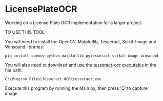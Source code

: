 # LicensePlateOCR
Working on a License Plate OCR implementation for a larger project. 

TO USE THIS TOOL:
 
 You will need to install the OpenCV, Matplotlib, Tesseract, Scikit-Image and Winsound libraries:
 ```
 pip install opencv-python matplotlib pytesseract scikit-image winsound
 ```

You will also need to download and use the [tesseract-ocr executable](https://tesseract-ocr.github.io/tessdoc/Downloads.html) in the file path: 
```
C:\Program Files\Tesseract-OCR\tesseract.exe
```
Execute this program by running the Main.py, then press 'Q' to capture image.
